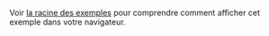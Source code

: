 Voir [la racine des exemples](https://github.com/JulienPradet/blog-posts/tree/master/src/content/fiches-techniques/pwa-intercepter-les-requetes-HTTP-et-les-mettre-en-cache/examples) pour comprendre comment afficher cet exemple dans votre navigateur.
